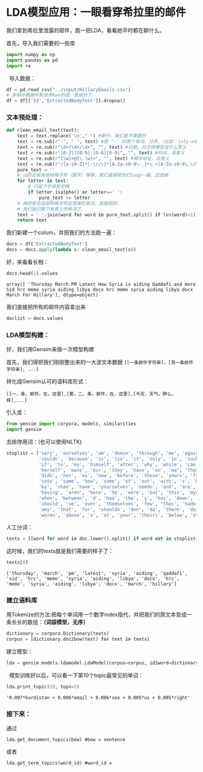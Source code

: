 # LDA模型应用：一眼看穿希拉里的邮件

我们拿到希拉里泄露的邮件，跑一把LDA，看看她平时都在聊什么。

首先，导入我们需要的一些库
```python
import numpy as np
import pandas as pd
import re
```  
  
导入数据：
```python
df = pd.read_csv("../input/HillaryEmails.csv")
# 原邮件数据中有很多Nan的值，直接扔了。
df = df[['Id','ExtractedBodyText']].dropna()
```  

### 文本预处理：  
```python
def clean_email_text(text):
    text = text.replace('\n'," ") #新行，我们是不需要的
    text = re.sub(r"-", " ", text) #把 "-" 的两个单词，分开。（比如：july-edu ==> july edu）
    text = re.sub(r"\d+/\d+/\d+", "", text) #日期，对主体模型没什么意义
    text = re.sub(r"[0-2]?[0-9]:[0-6][0-9]", "", text) #时间，没意义
    text = re.sub(r"[\w]+@[\.\w]+", "", text) #邮件地址，没意义
    text = re.sub(r"/[a-zA-Z]*[:\//\]*[A-Za-z0-9\-_]+\.+[A-Za-z0-9\.\/%&=\?\-_]+/i", "", text) #网址，没意义
    pure_text = ''
    # 以防还有其他特殊字符（数字）等等，我们直接把他们loop一遍，过滤掉
    for letter in text:
        # 只留下字母和空格
        if letter.isalpha() or letter==' ':
            pure_text += letter
    # 再把那些去除特殊字符后落单的单词，直接排除。
    # 我们就只剩下有意义的单词了。
    text = ' '.join(word for word in pure_text.split() if len(word)>1)
    return text
```  
  
我们新建一个colum，并把我们的方法跑一遍：  
```python
docs = df['ExtractedBodyText']
docs = docs.apply(lambda s: clean_email_text(s))  
```   
好，来看看长相：  
```python
docs.head(1).values
```  
`array([ 'Thursday March PM Latest How Syria is aiding Qaddafi and more Sid hrc memo syria aiding libya docx hrc memo syria aiding libya docx March For Hillary'], dtype=object)`  


我们直接把所有的邮件内容拿出来  
  
  
```python
doclist = docs.values  
```  
  
  
### LDA模型构建：

好，我们用Gensim来做一次模型构建

首先，我们得把我们刚刚整出来的一大波文本数据
`
[[一条邮件字符串]，[另一条邮件字符串], ...]
`

转化成Gensim认可的语料库形式：

`
[[一，条，邮件，在，这里],[第，二，条，邮件，在，这里],[今天，天气，肿么，样],...]
`

引入库：  
```python
from gensim import corpora, models, similarities
import gensim
```
去除停用词：(也可以使用NLTK)  

```python
stoplist = ['very', 'ourselves', 'am', 'doesn', 'through', 'me', 'against', 'up', 'just', 'her', 'ours', 
            'couldn', 'because', 'is', 'isn', 'it', 'only', 'in', 'such', 'too', 'mustn', 'under', 'their', 
            'if', 'to', 'my', 'himself', 'after', 'why', 'while', 'can', 'each', 'itself', 'his', 'all', 'once', 
            'herself', 'more', 'our', 'they', 'hasn', 'on', 'ma', 'them', 'its', 'where', 'did', 'll', 'you', 
            'didn', 'nor', 'as', 'now', 'before', 'those', 'yours', 'from', 'who', 'was', 'm', 'been', 'will', 
            'into', 'same', 'how', 'some', 'of', 'out', 'with', 's', 'being', 't', 'mightn', 'she', 'again', 'be', 
            'by', 'shan', 'have', 'yourselves', 'needn', 'and', 'are', 'o', 'these', 'further', 'most', 'yourself', 
            'having', 'aren', 'here', 'he', 'were', 'but', 'this', 'myself', 'own', 'we', 'so', 'i', 'does', 'both', 
            'when', 'between', 'd', 'had', 'the', 'y', 'has', 'down', 'off', 'than', 'haven', 'whom', 'wouldn', 
            'should', 've', 'over', 'themselves', 'few', 'then', 'hadn', 'what', 'until', 'won', 'no', 'about', 
            'any', 'that', 'for', 'shouldn', 'don', 'do', 'there', 'doing', 'an', 'or', 'ain', 'hers', 'wasn', 
            'weren', 'above', 'a', 'at', 'your', 'theirs', 'below', 'other', 'not', 're', 'him', 'during', 'which']
```  
  
人工分词：  
```python
texts = [[word for word in doc.lower().split() if word not in stoplist] for doc in doclist]
```  
这时候，我们的texts就是我们需要的样子了：  
```python
texts[0]
```  
`['thursday',
 'march',
 'pm',
 'latest',
 'syria',
 'aiding',
 'qaddafi',
 'sid',
 'hrc',
 'memo',
 'syria',
 'aiding',
 'libya',
 'docx',
 'hrc',
 'memo',
 'syria',
 'aiding',
 'libya',
 'docx',
 'march',
 'hillary']`  
### 建立语料库

用Tokenize的方法:把每个单词用一个数字index指代，并把我们的原文本变成一条长长的数组：**（词袋模型，无序）**   
```python
dictionary = corpora.Dictionary(texts)
corpus = [dictionary.doc2bow(text) for text in texts]
```  
  
  
建立模型：  
```python
lda = gensim.models.ldamodel.LdaModel(corpus=corpus, id2word=dictionary, num_topics=20)
```
  
模型训练好以后，可以看一下第10个topic最常见的单词：  
```python
lda.print_topic(10, topn=5)
```  

`'0.007*kurdistan + 0.006*email + 0.006*see + 0.005*us + 0.005*right'`  
### 接下来：

通过
```
lda.get_document_topics(bow) #bow = sentence
```
或者
```
lda.get_term_topics(word_id) #word_id = 
